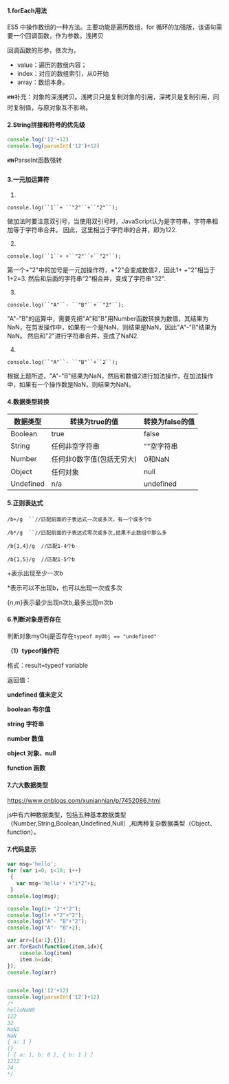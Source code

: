 #### 1.forEach用法

ES5 中操作数组的一种方法。主要功能是遍历数组，for 循环的加强版，该语句需要一个回调函数，作为参数。浅拷贝

回调函数的形参，依次为，

- value：遍历的数组内容；
- index：对应的数组索引，从0开始
- array：数组本身。

:family:补充：对象的深浅拷贝。浅拷贝只是复制对象的引用，深拷贝是复制引用，同时复制值，与原对象互不影响。

#### 2.String拼接和符号的优先级

~~~javascript
console.log('12'+12)
console.log(parseInt('12')+12)
~~~

:family:ParseInt函数强转

#### 3.一元加运算符

1.

```
console.log(``1``+ ``"2"``+``"2"``);
```

  做加法时要注意双引号，当使用双引号时，JavaScript认为是字符串，字符串相加等于字符串合并。
 因此，这里相当于字符串的合并，即为122.

 2.

```
console.log(``1``+ +``"2"``+``"2"``);
```

  第一个+"2"中的加号是一元加操作符，+"2"会变成数值2，因此1+  +"2"相当于1+2=3.
 然后和后面的字符串“2”相合并，变成了字符串"32".

 3.

```
console.log(``"A"``- ``"B"``+``"2"``);
```

  "A"-"B"的运算中，需要先把"A"和"B"用Number函数转换为数值，其结果为NaN，在剪发操作中，如果有一个是NaN，则结果是NaN，因此"A"-"B"结果为NaN。
 然后和"2"进行字符串合并，变成了NaN2.

 4.

```
console.log(``"A"``- ``"B"``+``2``);
```

 根据上题所述，"A"-"B"结果为NaN，然后和数值2进行加法操作，在加法操作中，如果有一个操作数是NaN，则结果为NaN。

#### 4.数据类型转换

| 数据类型  | 转换为true的值            | 转换为false的值 |
| --------- | ------------------------- | --------------- |
| Boolean   | true                      | false           |
| String    | 任何非空字符串            | ""空字符串      |
| Number    | 任何非0数字值(包括无穷大) | 0和NaN          |
| Object    | 任何对象                  | null            |
| Undefined | n/a                       | undefined       |

#### 5.正则表达式

```
/b+/g  ``//匹配前面的子表达式一次或多次，有一个或多个b 
```

```
/b*/g  ``//匹配前面的子表达式零次或多次,结果不止数组中那么多 
```

```
/b{1,4}/g  //匹配1-4个b 
```

```
/b{1,5}/g  //匹配1-5个b
```

  +表示出现至少一次b 

  *表示可以不出现b，也可以出现一次或多次 

  {n,m}表示最少出现n次b,最多出现m次b 

#### 6.判断对象是否存在

判断对象myObj是否存在`typeof myObj == "undefined"`

**（1）typeof操作符**  

   格式：result=typeof variable  

   返回值：  

   **undefined 值未定义**  

   **boolean 布尔值**  

   **string 字符串**  

   **number 数值**  

   **object 对象、null**  

   **function 函数**  

#### 7.六大数据类型

https://www.cnblogs.com/xuniannian/p/7452086.html

js中有六种数据类型，包括五种基本数据类型（Number,String,Boolean,Undefined,Null）,和两种复杂数据类型（Object、function）。



#### 7.代码显示

~~~javascript
var msg='hello'; 
for (var i=0; i<10; i++)
 { 
   var msg='hello'+ +"i*2"+i; 
 }
console.log(msg);  

console.log(1+ "2"+"2");
console.log(1+ +"2"+"2");
console.log("A"- "B"+"2");
console.log("A"- "B"+2);

var arr=[{a:1},{}];
arr.forEach(function(item,idx){
    console.log(item)
    item.b=idx;
});
console.log(arr)


console.log('12'+12)
console.log(parseInt('12')+12)
/*
helloNaN9
122
32
NaN2
NaN
{ a: 1 }
{}
[ { a: 1, b: 0 }, { b: 1 } ]
1212
24
*/
~~~


